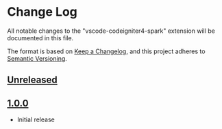 # Change Log

All notable changes to the "vscode-codeigniter4-spark" extension will be documented in this file.

The format is based on [Keep a Changelog](https://keepachangelog.com/en/1.0.0/),
and this project adheres to [Semantic Versioning](https://semver.org/spec/v2.0.0.html).

## [Unreleased]

## [1.0.0]

- Initial release

[unreleased]: https://github.com/ManuelGil/vscode-codeigniter4-spark/compare/v1.0.0...HEAD
[1.0.0]: https://github.com/ManuelGil/vscode-codeigniter4-spark/releases/tag/v1.0.0

